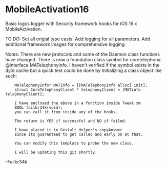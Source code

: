 # MobileActivation16
Basic logos logger with Security framework hooks for iOS 16.x MobileActivation.

TO DO:  Set all origial type casts.
        Add logging for all parameters.
        Add additional framework images for comprehensive logging.
       
Notes:  There are new protocols and some of the Daemon class functions have changed.
        There is now a foundation class symbol for coretelephony: @interface MATelephonyInfo.
        I haven't verified if the symbol exists in the dyld cache but a quick test could be done by
        Initializing a class object like such:  
        
        MATelephonyInfo* MATInfo = [[MATelephonyInfo alloc] init];
        struct CoreTelephonyClient * telephonyClient = [MATinfo telephonyClient];
        
        I have enclosed the above in a function inside Tweak.xm
        BOOL failbr34k(void);
        you can call it from inside any of the hooks.
        
        The return is YES if successful and NO if failed.
        
        I have placed it in Gestalt Helper's copyAnswer 
        since its guaranteed to get called and early on at that.
        
        You can modify this template to probe the new class.
        
        I will be updating this git shortly.

-Failbr34k
